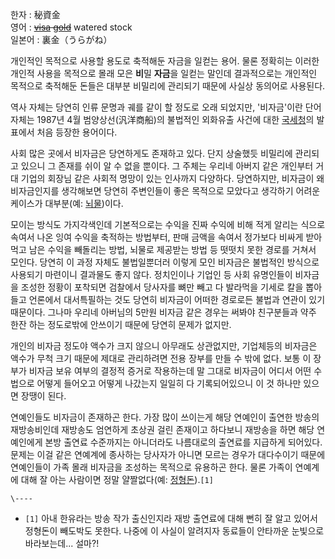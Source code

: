한자 : 秘資金  
영어 : <del>[visa](%EB%B9%84%EC%9E%90.md) [gold](%EA%B8%88.md)</del>
watered stock  
일본어 : 裏金（うらがね）

개인적인 목적으로 사용할 용도로 축적해둔 자금을 일컫는 용어. 물론 정확히는 이러한 개인적 사용을 목적으로 몰래 모은 **비**밀
**자금**을 일컫는 말인데 결과적으로는 개인적인 목적으로 축적해둔 돈들은 대부분 비밀리에 관리되기 때문에 사실상 동의어로 사용된다.

역사 자체는 당연히 인류 문명과 궤를 같이 할 정도로 오래 되었지만, '비자금'이란 단어 자체는 1987년 4월 범양상선(汎洋商船)의
불법적인 외화유출 사건에 대한 [국세청](%EA%B5%AD%EC%84%B8%EC%B2%AD.md)의 발표에서 처음 등장한 용어이다.

사회 많은 곳에서 비자금은 당연하게도 존재하고 있다. 단지 상술했듯 비밀리에 관리되고 있으니 그 존재를 쉬이 알 수 없을 뿐이다. 그 주체는
우리네 아버지 같은 개인부터 거대 기업의 회장님 같은 사회적 명망이 있는 인사까지 다양하다. 당연하지만, 비자금이 왜 비자금인지를 생각해보면
당연히 주변인들이 좋은 목적으로 모았다고 생각하기 어려운 케이스가 대부분(예: [뇌물](%EB%87%8C%EB%AC%BC.md))이다.

모이는 방식도 가지각색인데 기본적으로는 수익을 진짜 수익에 비해 적게 알리는 식으로 속여서 나온 잉여 수익을 축적하는 방법부터, 판매 금액을
속여서 정가보다 비싸게 받아먹고 남은 수익을 빼돌리는 방법, 뇌물로 제공받는 방법 등 떳떳치 못한 경로를 거쳐서 모인다. 당연히 이 과정
자체도 불법일뿐더러 이렇게 모인 비자금은 불법적인 방식으로 사용되기 마련이니 결과물도 좋지 않다. 정치인이나 기업인 등 사회 유명인들이
비자금을 조성한 정황이 포착되면 검찰에서 당사자를 뼈만 빼고 다 발라먹을 기세로 칼을 뽑아들고 언론에서 대서특필하는 것도 당연히 비자금이
어떠한 경로로든 불법과 연관이 있기 때문이다. 그나마 우리네 아버님의 5만원 비자금 같은 경우는 써봐야 친구분들과 약주 한잔 하는 정도로밖에
안쓰이기 때문에 당연히 문제가 없지만.

개인의 비자금 정도야 액수가 크지 않으니 아무래도 상관없지만, 기업체등의 비자금은 액수가 무척 크기 때문에 제대로 관리하려면 전용 장부를
만들 수 밖에 없다. 보통 이 장부가 비자금 보유 여부의 결정적 증거로 작용하는데 말 그대로 비자금이 어디서 어떤 수법으로 어떻게 들어오고
어떻게 나갔는지 일일히 다 기록되어있으니 이 것 하나만 있으면 장땡이 된다.

연예인들도 비자금이 존재하곤 한다. 가장 많이 쓰이는게 해당 연예인이 출연한 방송의 재방송비인데 재방송도 엄연하게 초상권 걸린 존재이고
하다보니 재방송을 하면 해당 연예인에게 본방 출연료 수준까지는 아니더라도 나름대로의 출연료를 지급하게 되어있다. 문제는 이걸 같은 연예계에
종사하는 당사자가 아니면 모르는 경우가 대다수이기 때문에 연예인들이 가족 몰래 비자금을 조성하는 목적으로 유용하곤 한다. 물론 가족이
연예계에 대해 잘 아는 사람이면 정말 얄짤없다(예: [정형돈](%EC%A0%95%ED%98%95%EB%8F%88.md)).`[1]`

`\----`

  * `[1]` 아내 한유라는 방송 작가 출신인지라 재방 출연료에 대해 뻔히 잘 알고 있어서 정형돈이 빼도박도 못한다. 나중에 이 사실이 알려지자 동료들이 안타까운 눈빛으로 바라보는데... 설마?!

